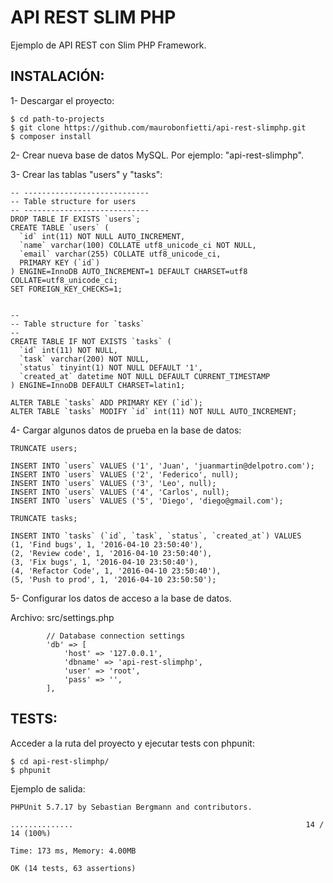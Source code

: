 # API REST SLIM PHP

Ejemplo de API REST con Slim PHP Framework.


## INSTALACIÓN:

1- Descargar el proyecto:

```
$ cd path-to-projects
$ git clone https://github.com/maurobonfietti/api-rest-slimphp.git
$ composer install
```


2- Crear nueva base de datos MySQL. Por ejemplo: "api-rest-slimphp".


3- Crear las tablas "users" y "tasks":

```
-- ----------------------------
-- Table structure for users
-- ----------------------------
DROP TABLE IF EXISTS `users`;
CREATE TABLE `users` (
  `id` int(11) NOT NULL AUTO_INCREMENT,
  `name` varchar(100) COLLATE utf8_unicode_ci NOT NULL,
  `email` varchar(255) COLLATE utf8_unicode_ci,
  PRIMARY KEY (`id`)
) ENGINE=InnoDB AUTO_INCREMENT=1 DEFAULT CHARSET=utf8 COLLATE=utf8_unicode_ci;
SET FOREIGN_KEY_CHECKS=1;


--
-- Table structure for `tasks`
--
CREATE TABLE IF NOT EXISTS `tasks` (
  `id` int(11) NOT NULL,
  `task` varchar(200) NOT NULL,
  `status` tinyint(1) NOT NULL DEFAULT '1',
  `created_at` datetime NOT NULL DEFAULT CURRENT_TIMESTAMP
) ENGINE=InnoDB DEFAULT CHARSET=latin1;
 
ALTER TABLE `tasks` ADD PRIMARY KEY (`id`);
ALTER TABLE `tasks` MODIFY `id` int(11) NOT NULL AUTO_INCREMENT;
```


4- Cargar algunos datos de prueba en la base de datos:

```
TRUNCATE users;

INSERT INTO `users` VALUES ('1', 'Juan', 'juanmartin@delpotro.com');
INSERT INTO `users` VALUES ('2', 'Federico', null);
INSERT INTO `users` VALUES ('3', 'Leo', null);
INSERT INTO `users` VALUES ('4', 'Carlos', null);
INSERT INTO `users` VALUES ('5', 'Diego', 'diego@gmail.com');

TRUNCATE tasks;

INSERT INTO `tasks` (`id`, `task`, `status`, `created_at`) VALUES
(1, 'Find bugs', 1, '2016-04-10 23:50:40'),
(2, 'Review code', 1, '2016-04-10 23:50:40'),
(3, 'Fix bugs', 1, '2016-04-10 23:50:40'),
(4, 'Refactor Code', 1, '2016-04-10 23:50:40'),
(5, 'Push to prod', 1, '2016-04-10 23:50:50');
```


5- Configurar los datos de acceso a la base de datos.

Archivo: src/settings.php
```
        // Database connection settings
        'db' => [
            'host' => '127.0.0.1',
            'dbname' => 'api-rest-slimphp',
            'user' => 'root',
            'pass' => '',
        ],
```


## TESTS:

Acceder a la ruta del proyecto y ejecutar tests con phpunit:
```
$ cd api-rest-slimphp/
$ phpunit
```

Ejemplo de salida:
```
PHPUnit 5.7.17 by Sebastian Bergmann and contributors.

..............                                                    14 / 14 (100%)

Time: 173 ms, Memory: 4.00MB

OK (14 tests, 63 assertions)
```
